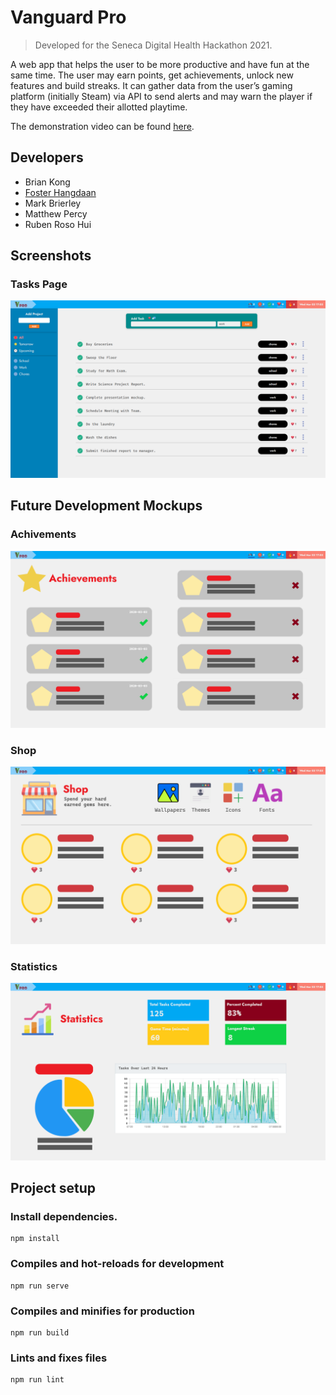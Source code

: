 # Vanguard Pro
> Developed for the Seneca Digital Health Hackathon 2021.

A web app that helps the user to be more productive and have fun at the same time. The user may earn points, get achievements, unlock new features and build streaks. It can gather data from the user’s gaming platform (initially Steam) via API to send alerts and may warn the player if they have exceeded their allotted playtime.

The demonstration video can be found [here](https://www.youtube.com/watch?v=3Iv2yIg9Ub8).

## Developers
- Brian Kong
- [Foster Hangdaan](https://www.fosterhangdaan.com)
- Mark Brierley
- Matthew Percy
- Ruben Roso Hui

## Screenshots
### Tasks Page
![](screenshots/tasks.png)

## Future Development Mockups
### Achivements
![](screenshots/achievements-mockup.png)

### Shop
![](screenshots/shop-mockup.png)

### Statistics
![](screenshots/statistics-mockup.png)

## Project setup

### Install dependencies.
```
npm install
```

### Compiles and hot-reloads for development
```
npm run serve
```

### Compiles and minifies for production
```
npm run build
```

### Lints and fixes files
```
npm run lint
```
